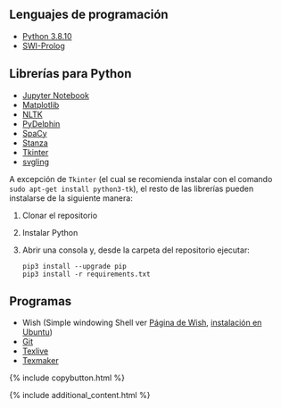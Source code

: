 ## Lenguajes de programación

- [Python 3.8.10](https://www.python.org/downloads/)
- [SWI-Prolog](https://www.swi-prolog.org/download/stable)

## Librerías para Python

- [Jupyter Notebook](https://jupyter.org/)
- [Matplotlib](https://matplotlib.org/)
- [NLTK](https://www.nltk.org/)
- [PyDelphin](https://pydelphin.readthedocs.io/en/latest/)
- [SpaCy](https://spacy.io/)
- [Stanza](https://stanfordnlp.github.io/stanza/installation_usage.html)
- [Tkinter](https://docs.python.org/es/3/library/tkinter.html)
- [svgling](https://pypi.org/project/svgling/)

A excepción de `Tkinter` (el cual se recomienda instalar con el comando `sudo apt-get install python3-tk`), el resto de las librerías pueden instalarse de la siguiente manera:

1. Clonar el repositorio
2. Instalar Python
3. Abrir una consola y, desde la carpeta del repositorio ejecutar:

    ```{bash}
    pip3 install --upgrade pip
    pip3 install -r requirements.txt
    ```

## Programas

- Wish (Simple windowing Shell ver [Página de Wish](https://www.tcl.tk/man/tcl8.7/UserCmd/wish.html), [instalación en Ubuntu](https://zoomadmin.com/HowToInstall/UbuntuPackage/wish))
- [Git](https://git-scm.com/)
- [Texlive](https://www.tug.org/texlive/)
- [Texmaker](https://www.xm1math.net/texmaker/)


{% include copybutton.html %}

{% include additional_content.html %}

